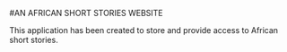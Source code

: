 #AN AFRICAN SHORT STORIES WEBSITE

This application has been created to store and provide access to African short stories.
